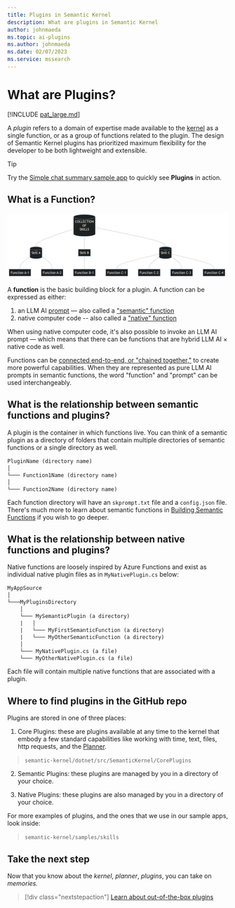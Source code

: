 ```yaml
---
title: Plugins in Semantic Kernel
description: What are plugins in Semantic Kernel
author: johnmaeda
ms.topic: ai-plugins
ms.author: johnmaeda
ms.date: 02/07/2023
ms.service: mssearch
---
```

# What are Plugins?

[!INCLUDE [pat_large.md](../includes/pat_large.md)]

A _plugin_ refers to a domain of expertise made available to the [kernel](/semantic-kernel/concepts-sk/kernel) as a single function, or as a group of functions related to the plugin. The design of Semantic Kernel plugins has prioritized maximum flexibility for the developer to be both lightweight and extensible.  

> [!TIP]
> Try the [Simple chat summary sample app](/semantic-kernel/samples/simplechatsummary) to quickly see **Plugins** in action.

## What is a Function?

![Diagram showing how plugins can work](/semantic-kernel/media/skillsdiagram.png)

A **function** is the basic building block for a plugin. A function can be expressed as either:

1. an LLM AI [prompt](/semantic-kernel/concepts-ai/prompts) — also called a ["semantic" function](/semantic-kernel/howto/semanticfunctions)
2. native computer code -- also called a ["native" function](/semantic-kernel/howto/nativefunctions)

When using native computer code, it's also possible to invoke an LLM AI prompt — which means that there can be functions that are hybrid LLM AI × native code as well. 

Functions can be [connected end-to-end, or "chained together,"](/semantic-kernel/howto/chainingfunctions) to create more powerful capabilities. When they are represented as pure LLM AI prompts in semantic functions, the word "function" and "prompt" can be used interchangeably. 

## What is the relationship between semantic functions and plugins?

A plugin is the container in which functions live. You can think of a semantic plugin as a directory of folders that contain multiple directories of semantic functions or a single directory as well.

```Semantic-Plugins-Are-Folders-Of-Functions
PluginName (directory name)
│
└─── Function1Name (directory name)
│   
└─── Function2Name (directory name)
```

Each function directory will have an `skprompt.txt` file and a `config.json` file. There's much more to learn about semantic functions in [Building Semantic Functions](/semantic-kernel/howto/semanticfunctions) if you wish to go deeper.

## What is the relationship between native functions and plugins?

Native functions are loosely inspired by Azure Functions and exist as individual native plugin files as in `MyNativePlugin.cs` below:

```Your-App-And-Plugins
MyAppSource
│
└───MyPluginsDirectory
    │
    └─── MySemanticPlugin (a directory)
    |   │
    |   └─── MyFirstSemanticFunction (a directory)
    |   └─── MyOtherSemanticFunction (a directory)
    │
    └─── MyNativePlugin.cs (a file)
    └─── MyOtherNativePlugin.cs (a file)
```

Each file will contain multiple native functions that are associated with a plugin.

## Where to find plugins in the GitHub repo

Plugins are stored in one of three places:

1. Core Plugins: these are plugins available at any time to the kernel that embody a few standard capabilities like working with time, text, files, http requests, and the [Planner](/semantic-kernel/concepts-sk/planner).

> `semantic-kernel/dotnet/src/SemanticKernel/CorePlugins`

2. Semantic Plugins: these plugins are managed by you in a directory of your choice.

3. Native Plugins: these plugins are also managed by you in a directory of your choice.

For more examples of plugins, and the ones that we use in our sample apps, look inside:

> `semantic-kernel/samples/skills`

## Take the next step

Now that you know about the _kernel_, _planner_, _plugins_, you can take on _memories._

> [!div class="nextstepaction"]
> [Learn about out-of-the-box plugins](./out-of-the-box-plugins.md)

